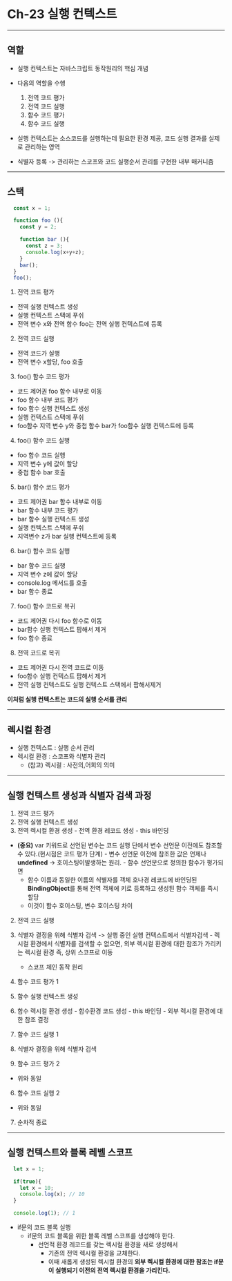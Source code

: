 # Ch-23 실행 컨텍스트

---

## 역할
- 실행 컨텍스트는 자바스크립트 동작원리의 핵심 개념
- 다음의 역할을 수행
  1. 전역 코드 평가
  2. 전역 코드 실행
  3. 함수 코드 평가
  4. 함수 코드 실행
  
- 실행 컨텍스트는 소스코드를 실행하는데 필요한 환경 제공, 코드 실행 결과를 실제로 관리하는 영역
- 식별자 등록 -> 관리하는 스코프와 코드 실행순서 관리를 구현한 내부 매커니즘

---

## 스택
```javascript
  const x = 1;

  function foo (){
    const y = 2;

    function bar (){
      const z = 3;
      console.log(x+y+z);
    }
    bar();
  }
  foo();
```

1. 전역 코드 평가
  - 전역 실행 컨텍스트 생성
  - 실행 컨텍스트 스택에 푸쉬
  - 전역 변수 x와 전역 함수 foo는 전역 실행 컨텍스트에 등록
2. 전역 코드 실행
  - 전역 코드가 실행
  - 전역 변수 x할당, foo 호출
3. foo() 함수 코드 평가
  - 코드 제어권 foo 함수 내부로 이동
  - foo 함수 내부 코드 평가
  - foo 함수 실행 컨텍스트 생성
  - 실행 컨텍스트 스택에 푸쉬
  - foo함수 지역 변수 y와 중첩 함수 bar가 foo함수 실행 컨텍스트에 등록
4. foo() 함수 코드 실행
  - foo 함수 코드 실행
  - 지역 변수 y에 값이 할당
  - 중첩 함수 bar 호출
5. bar() 함수 코드 평가
  - 코드 제어권 bar 함수 내부로 이동
  - bar 함수 내부 코드 평가
  - bar 함수 실행 컨텍스트 생성
  - 실행 컨텍스트 스택에 푸쉬
  - 지역변수 z가 bar 실행 컨텍스트에 등록
6. bar() 함수 코드 실행
  - bar 함수 코드 실행
  - 지역 변수 z에 값이 할당
  - console.log 메서드를 호출
  - bar 함수 종료
7. foo() 함수 코드로 복귀
  - 코드 제어권 다시 foo 함수로 이동
  - bar함수 실행 컨텍스트 팝해서 제거
  - foo 함수 종료
8. 전역 코드로 복귀
  - 코드 제어권 다시 전역 코드로 이동
  - foo함수 실행 컨텍스트 팝해서 제거
  - 전역 실행 컨텍스트도 실행 컨텍스트 스택에서 팝해서제거

**이처럼 실행 컨텍스트는 코드의 실행 순서를 관리**

---

## 렉시컬 환경
- 실행 컨텍스트 : 실행 순서 관리
- 렉시컬 환경 : 스코프와 식별자 관리
  - (참고) 렉시컬 : 사전의,어희의 의미 

---

## 실행 컨텍스트 생성과 식별자 검색 과정
1. 전역 코드 평가
  1. 전역 실행 컨텍스트 생성 
  2. 전역 렉시컬 환경 생성
    - 전역 환경 레코드 생성
    - this 바인딩
  -  **(중요)** var 키워드로 선언된 변수는 코드 실행 단에서 변수 선언문 이전에도 참조할 수 있다.(현시점은 코드 평가 단계)
    - 변수 선언문 이전에 참조한 값은 언제나 **undefined** -> 호이스팅이발생하는 원리.
    - 함수 선언문으로 정의한 함수가 평가되면
      - 함수 이름과 동일한 이름의 식별자를 객체 호나경 레코드에 바인딩된 **BindingObject**를 통해 전역 객체에 키로 등록하고 생성된 함수 객체를 즉시 할당
      - 이것이 함수 호이스팅, 변수 호이스팅 차이  

2. 전역 코드 실행
  1. 식별자 결정을 위해 식별자 검색 -> 실행 중인 실행 컨텍스트에서 식별자검색
    - 렉시컬 환경에서 식별자를 검색할 수 없으면, 외부 렉시컬 환경에 대한 참조가 가리키는 렉시컬 환경 즉, 상위 스코프로 이동
      - 스코프 체인 동작 원리   

3. 함수 코드 평가 1
  1. 함수 실행 컨텍스트 생성
  2. 함수 렉시컬 환경 생성
    - 함수환경 코드 생성
    - this 바인딩
    - 외부 렉시컬 환경에 대한 참조 결정

4. 함수 코드 실행 1
  1. 식별자 결정을 위해 식별자 검색 

5. 함수 코드 평가 2
  - 위와 동일
6. 함수 코드 실행 2
  - 위와 동일
7. 순차적 종료

---

## 실행 컨텍스트와 블록 레벨 스코프
```javascript
  let x = 1;

  if(true){
    let x = 10;
    console.log(x); // 10  
  }

  console.log(1); // 1
```
- if문의 코드 블록 실행
  - if문의 코드 블록을 위한 블록 레벨 스코프를 생성해야 한다.
    - 선언적 환경 레코드를 갖는 렉시컬 환경을 새로 생성해서
      - 기존의 전역 렉시컬 환경을 교체한다.
      - 이때 새롭게 생성된 렉시컬 환경의 **외부 렉시컬 환경에 대한 참조는 if문이 실행되기 이전의 전역 렉시컬 환경을 가리킨다.**

